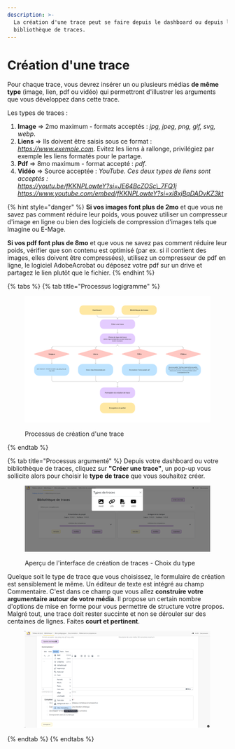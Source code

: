 ```yaml
---
description: >-
  La création d'une trace peut se faire depuis le dashboard ou depuis la
  bibliothèque de traces.
---
```


# Création d'une trace

Pour chaque trace, vous devrez insérer un ou plusieurs médias **de même type** (image, lien, pdf ou vidéo) qui permettront d'illustrer les arguments que vous développez dans cette trace.&#x20;

Les types de traces :&#x20;

1. **Image** => 2mo maximum - formats acceptés : _jpg, jpeg, png, gif, svg, webp_.
2. **Liens** => Ils doivent être saisis sous ce format : _https://www.exemple.com_. Evitez les liens à rallonge, privilégiez par exemple les liens formatés pour le partage.
3. **Pdf** => 8mo maximum - format accepté : _pdf_.
4. **Vidéo** => Source acceptée : _YouTube. Ces deux types de liens sont acceptés :_ \
   _https://youtu.be/fKKNPLowteY?si=JE64BcZOSc\_7FQ1j_ \
   _https://www.youtube.com/embed/fKKNPLowteY?si=xi8xjBqDADvKZ3kt_

{% hint style="danger" %}
**Si vos images font plus de 2mo** et que vous ne savez pas comment réduire leur poids, vous pouvez utiliser un compresseur d'image en ligne ou bien des logiciels de compression d'images tels que Imagine ou E-Mage.

**Si vos pdf font plus de 8mo** et que vous ne savez pas comment réduire leur poids, vérifier que son contenu est optimisé (par ex. si il contient des images, elles doivent être compressées), utilisez un compresseur de pdf en ligne, le logiciel AdobeAcrobat ou déposez votre pdf sur un drive et partagez le lien plutôt que le fichier.
{% endhint %}

{% tabs %}
{% tab title="Processus logigramme" %}
<figure><img src="../../.gitbook/assets/UniFolio eval trace (12).png" alt=""><figcaption><p>Processus de création d'une trace</p></figcaption></figure>
{% endtab %}

{% tab title="Processus argumenté" %}
Depuis votre dashboard ou votre bibliothèque de traces, cliquez sur **"Créer une trace"**, un pop-up vous sollicite alors pour choisir le **type de trace** que vous souhaitez créer.

<figure><img src="../../.gitbook/assets/Unifolio_trace1.png" alt=""><figcaption><p>Aperçu de l'interface de création de traces - Choix du type</p></figcaption></figure>

Quelque soit le type de trace que vous choisissez, le formulaire de création est sensiblement le même. Un éditeur de texte est intégré au champ Commentaire. C'est dans ce champ que vous allez **construire votre argumentaire autour de votre média**. Il propose un certain nombre d'options de mise en forme pour vous permettre de structure votre propos. \
Malgré tout, une trace doit rester succinte et non se dérouler sur des centaines de lignes. Faites **court et pertinent**.

<figure><img src="../../.gitbook/assets/Unifolio_trace2.png" alt=""><figcaption></figcaption></figure>
{% endtab %}
{% endtabs %}
